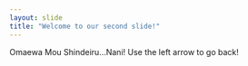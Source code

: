 ```yaml
---
layout: slide
title: "Welcome to our second slide!"
---
```

Omaewa Mou Shindeiru...Nani!
Use the left arrow to go back!
